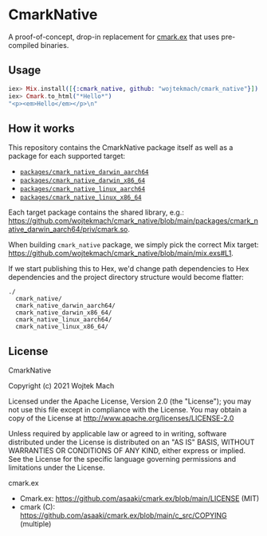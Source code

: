 # CmarkNative

A proof-of-concept, drop-in replacement for [cmark.ex](https://github.com/asaaki/cmark.ex) that uses pre-compiled binaries.

## Usage

```elixir
iex> Mix.install([{:cmark_native, github: "wojtekmach/cmark_native"}])
iex> Cmark.to_html("*Hello*")
"<p><em>Hello</em></p>\n"
```

## How it works

This repository contains the CmarkNative package itself as well as a package for each supported target:

  * [`packages/cmark_native_darwin_aarch64`](packages/cmark_native_darwin_aarch64)
  * [`packages/cmark_native_darwin_x86_64`](packages/cmark_native_darwin_x86_64)
  * [`packages/cmark_native_linux_aarch64`](packages/cmark_native_linux_aarch64)
  * [`packages/cmark_native_linux_x86_64`](packages/cmark_native_linux_x86_64)

Each target package contains the shared library, e.g.: <https://github.com/wojtekmach/cmark_native/blob/main/packages/cmark_native_darwin_aarch64/priv/cmark.so>.

When building `cmark_native` package, we simply pick the correct Mix target: <https://github.com/wojtekmach/cmark_native/blob/main/mix.exs#L1>.

If we start publishing this to Hex, we'd change path dependencies to Hex dependencies and the project directory structure would become flatter:

    ./
      cmark_native/
      cmark_native_darwin_aarch64/
      cmark_native_darwin_x86_64/
      cmark_native_linux_aarch64/
      cmark_native_linux_x86_64/

## License

CmarkNative

Copyright (c) 2021 Wojtek Mach

Licensed under the Apache License, Version 2.0 (the "License"); you may not use this file except in compliance with the License. You may obtain a copy of the License at http://www.apache.org/licenses/LICENSE-2.0

Unless required by applicable law or agreed to in writing, software distributed under the License is distributed on an "AS IS" BASIS, WITHOUT WARRANTIES OR CONDITIONS OF ANY KIND, either express or implied. See the License for the specific language governing permissions and limitations under the License.

cmark.ex

- Cmark.ex: <https://github.com/asaaki/cmark.ex/blob/main/LICENSE> (MIT)
- cmark (C): <https://github.com/asaaki/cmark.ex/blob/main/c_src/COPYING> (multiple)

